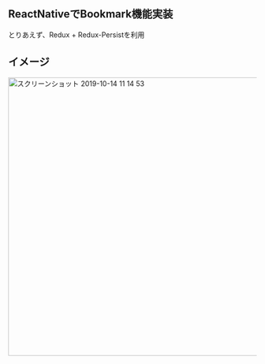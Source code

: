 ## ReactNativeでBookmark機能実装

とりあえず、Redux + Redux-Persistを利用

## イメージ

<img width="564" alt="スクリーンショット 2019-10-14 11 14 53" src="https://user-images.githubusercontent.com/3616214/66726364-e577e380-ee73-11e9-9fa6-42944accbc5a.png">